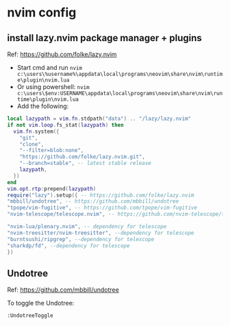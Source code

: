# nvim config

## install lazy.nvim package manager + plugins

Ref: https://github.com/folke/lazy.nvim

- Start cmd and run `nvim c:\users\%username%\appdata\local\programs\neovim\share\nvim\runtime\plugin\nvim.lua`
- Or using powershell: `nvim c:\users\$env:USERNAME\appdata\local\programs\neovim\share\nvim\runtime\plugin\nvim.lua`
- Add the following:

```lua
local lazypath = vim.fn.stdpath("data") .. "/lazy/lazy.nvim"
if not vim.loop.fs_stat(lazypath) then
  vim.fn.system({
    "git",
    "clone",
    "--filter=blob:none",
    "https://github.com/folke/lazy.nvim.git",
    "--branch=stable", -- latest stable release
    lazypath,
  })
end
vim.opt.rtp:prepend(lazypath)
require("lazy").setup({ -- https://github.com/folke/lazy.nvim
"mbbill/undotree", -- https://github.com/mbbill/undotree
"tpope/vim-fugitive", -- https://github.com/tpope/vim-fugitive
"nvim-telescope/telescope.nvim", -- https://github.com/nvim-telescope/telescope.nvim

"nvim-lua/plenary.nvim", -- dependency for telescope
"nvim-treesitter/nvim-treesitter", --dependency for telescope
"burntsushi/ripgrep", --dependency for telescope
"sharkdp/fd", --dependency for telescope
})
```

## Undotree

Ref: https://github.com/mbbill/undotree

To toggle the Undotree:

```bash
:UndotreeToggle
```

